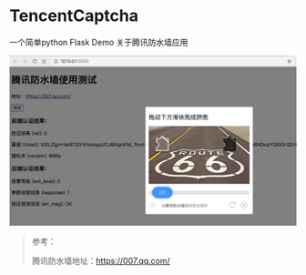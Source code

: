 # TencentCaptcha

一个简单python Flask Demo 关于腾讯防水墙应用

![](images/image1.png)

> 参考： 
>
> 腾讯防水墙地址：https://007.qq.com/

